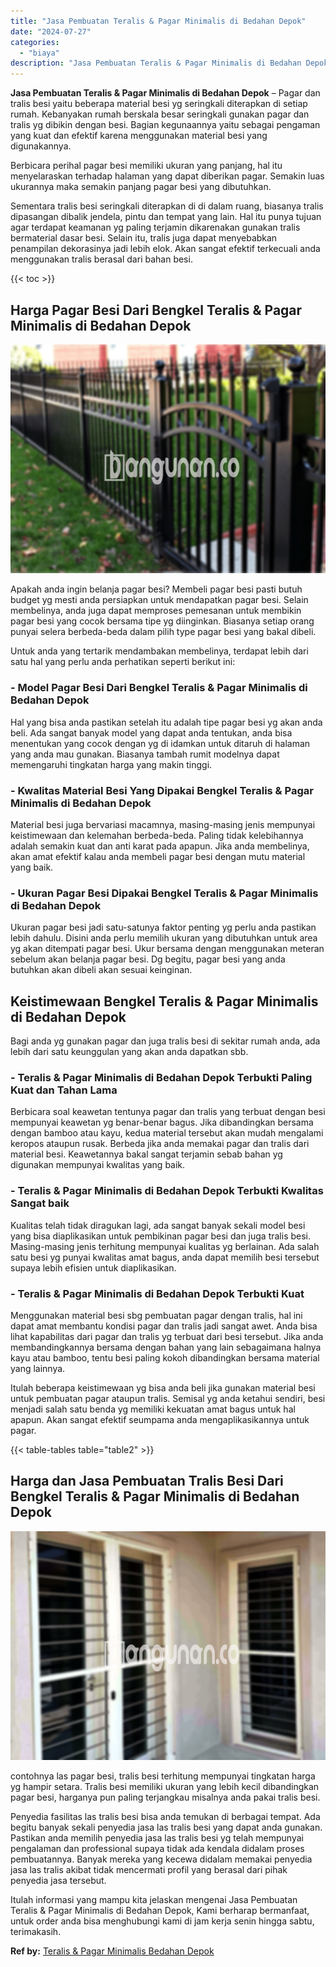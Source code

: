 ```yaml
---
title: "Jasa Pembuatan Teralis & Pagar Minimalis di Bedahan Depok"
date: "2024-07-27"
categories: 
  - "biaya"
description: "Jasa Pembuatan Teralis & Pagar Minimalis di Bedahan Depok. Itulah informasi yang mampu kita jelaskan mengenai Jasa Pembuatan Teralis & Pagar Minimalis di Bed..."
---
```


**Jasa Pembuatan Teralis & Pagar Minimalis di Bedahan Depok** – Pagar dan tralis besi yaitu beberapa material besi yg seringkali diterapkan di setiap rumah. Kebanyakan rumah berskala besar seringkali gunakan pagar dan tralis yg dibikin dengan besi. Bagian kegunaannya yaitu sebagai pengaman yang kuat dan efektif karena menggunakan material besi yang digunakannya.

Berbicara perihal pagar besi memiliki ukuran yang panjang, hal itu menyelaraskan terhadap halaman yang dapat diberikan pagar. Semakin luas ukurannya maka semakin panjang pagar besi yang dibutuhkan.

Sementara tralis besi seringkali diterapkan di di dalam ruang, biasanya tralis dipasangan dibalik jendela, pintu dan tempat yang lain. Hal itu punya tujuan agar terdapat keamanan yg paling terjamin dikarenakan gunakan tralis bermaterial dasar besi. Selain itu, tralis juga dapat menyebabkan penampilan dekorasinya jadi lebih elok. Akan sangat efektif terkecuali anda menggunakan tralis berasal dari bahan besi.

{{< toc >}}

## Harga Pagar Besi Dari Bengkel Teralis & Pagar Minimalis di Bedahan Depok

![Jasa Pembuatan Teralis & Pagar Minimalis di Bedahan Depok](/images/pagar-minimalis-murah-65.png)

Apakah anda ingin belanja pagar besi? Membeli pagar besi pasti butuh budget yg mesti anda persiapkan untuk mendapatkan pagar besi. Selain membelinya, anda juga dapat memproses pemesanan untuk membikin pagar besi yang cocok bersama tipe yg diinginkan. Biasanya setiap orang punyai selera berbeda-beda dalam pilih type pagar besi yang bakal dibeli.

Untuk anda yang tertarik mendambakan membelinya, terdapat lebih dari satu hal yang perlu anda perhatikan seperti berikut ini:
### \- Model Pagar Besi Dari Bengkel Teralis & Pagar Minimalis di Bedahan Depok

Hal yang bisa anda pastikan setelah itu adalah tipe pagar besi yg akan anda beli. Ada sangat banyak model yang dapat anda tentukan, anda bisa menentukan yang cocok dengan yg di idamkan untuk ditaruh di halaman yang anda mau gunakan. Biasanya tambah rumit modelnya dapat memengaruhi tingkatan harga yang makin tinggi.

### \- Kwalitas Material Besi Yang Dipakai Bengkel Teralis & Pagar Minimalis di Bedahan Depok

Material besi juga bervariasi macamnya, masing-masing jenis mempunyai keistimewaan dan kelemahan berbeda-beda. Paling tidak kelebihannya adalah semakin kuat dan anti karat pada apapun. Jika anda membelinya, akan amat efektif kalau anda membeli pagar besi dengan mutu material yang baik.

### \- Ukuran Pagar Besi Dipakai Bengkel Teralis & Pagar Minimalis di Bedahan Depok

Ukuran pagar besi jadi satu-satunya faktor penting yg perlu anda pastikan lebih dahulu. Disini anda perlu memilih ukuran yang dibutuhkan untuk area yg akan ditempati pagar besi. Ukur bersama dengan menggunakan meteran sebelum akan belanja pagar besi. Dg begitu, pagar besi yang anda butuhkan akan dibeli akan sesuai keinginan.

## Keistimewaan Bengkel Teralis & Pagar Minimalis di Bedahan Depok

Bagi anda yg gunakan pagar dan juga tralis besi di sekitar rumah anda, ada lebih dari satu keunggulan yang akan anda dapatkan sbb.

### \- Teralis & Pagar Minimalis di Bedahan Depok Terbukti Paling Kuat dan Tahan Lama

Berbicara soal keawetan tentunya pagar dan tralis yang terbuat dengan besi mempunyai keawetan yg benar-benar bagus. Jika dibandingkan bersama dengan bamboo atau kayu, kedua material tersebut akan mudah mengalami keropos ataupun rusak. Berbeda jika anda memakai pagar dan tralis dari material besi. Keawetannya bakal sangat terjamin sebab bahan yg digunakan mempunyai kwalitas yang baik.

### \- Teralis & Pagar Minimalis di Bedahan Depok Terbukti Kwalitas Sangat baik

Kualitas telah tidak diragukan lagi, ada sangat banyak sekali model besi yang bisa diaplikasikan untuk pembikinan pagar besi dan juga tralis besi. Masing-masing jenis terhitung mempunyai kualitas yg berlainan. Ada salah satu besi yg punyai kwalitas amat bagus, anda dapat memilih besi tersebut supaya lebih efisien untuk diaplikasikan.

### \- Teralis & Pagar Minimalis di Bedahan Depok Terbukti Kuat

Menggunakan material besi sbg pembuatan pagar dengan tralis, hal ini dapat amat membantu kondisi pagar dan tralis jadi sangat awet. Anda bisa lihat kapabilitas dari pagar dan tralis yg terbuat dari besi tersebut. Jika anda membandingkannya bersama dengan bahan yang lain sebagaimana halnya kayu atau bamboo, tentu besi paling kokoh dibandingkan bersama material yang lainnya.

Itulah beberapa keistimewaan yg bisa anda beli jika gunakan material besi untuk pembuatan pagar ataupun tralis. Semisal yg anda ketahui sendiri, besi menjadi salah satu benda yg memiliki kekuatan amat bagus untuk hal apapun. Akan sangat efektif seumpama anda mengaplikasikannya untuk pagar.

{{< table-tables table="table2" >}}

## Harga dan Jasa Pembuatan Tralis Besi Dari Bengkel Teralis & Pagar Minimalis di Bedahan Depok

![Jasa Pembuatan Teralis & Pagar Minimalis di Bedahan Depok](/images/teralis-minimalis-murah-16.png)

contohnya las pagar besi, tralis besi terhitung mempunyai tingkatan harga yg hampir setara. Tralis besi memiliki ukuran yang lebih kecil dibandingkan pagar besi, harganya pun paling terjangkau misalnya anda pakai tralis besi.

Penyedia fasilitas las tralis besi bisa anda temukan di berbagai tempat. Ada begitu banyak sekali penyedia jasa las tralis besi yang dapat anda gunakan. Pastikan anda memilih penyedia jasa las tralis besi yg telah mempunyai pengalaman dan professional supaya tidak ada kendala didalam proses pembuatannya. Banyak mereka yang kecewa didalam memakai penyedia jasa las tralis akibat tidak mencermati profil yang berasal dari pihak penyedia jasa tersebut.

Itulah informasi yang mampu kita jelaskan mengenai Jasa Pembuatan Teralis & Pagar Minimalis di Bedahan Depok, Kami berharap bermanfaat, untuk order anda bisa menghubungi kami di jam kerja senin hingga sabtu, terimakasih.

**Ref by:** [Teralis & Pagar Minimalis Bedahan Depok](https://id.wikipedia.org/wiki/Teralis)
